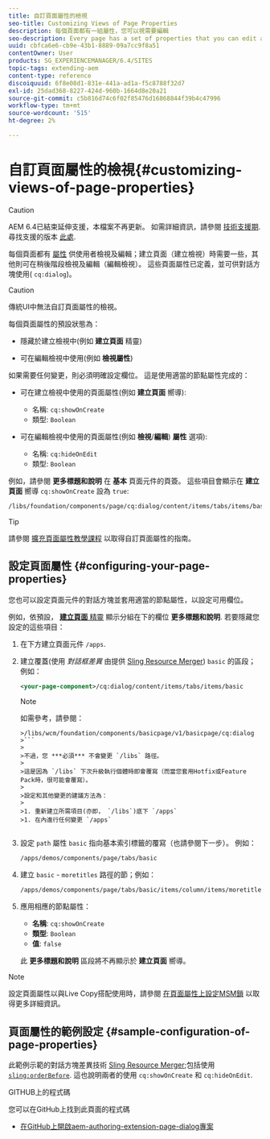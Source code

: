 ```yaml
---
title: 自訂頁面屬性的檢視
seo-title: Customizing Views of Page Properties
description: 每個頁面都有一組屬性，您可以視需要編輯
seo-description: Every page has a set of properties that you can edit as required
uuid: cbfca6e6-cb9e-43b1-8889-09a7cc9f8a51
contentOwner: User
products: SG_EXPERIENCEMANAGER/6.4/SITES
topic-tags: extending-aem
content-type: reference
discoiquuid: 6f8e08d1-831e-441a-ad1a-f5c8788f32d7
exl-id: 25dad368-8227-424d-960b-1664d8e20a21
source-git-commit: c5b816d74c6f02f85476d16868844f39b4c47996
workflow-type: tm+mt
source-wordcount: '515'
ht-degree: 2%

---
```


# 自訂頁面屬性的檢視{#customizing-views-of-page-properties}

>[!CAUTION]
>
>AEM 6.4已結束延伸支援，本檔案不再更新。 如需詳細資訊，請參閱 [技術支援期](https://helpx.adobe.com//tw/support/programs/eol-matrix.html). 尋找支援的版本 [此處](https://experienceleague.adobe.com/docs/).

每個頁面都有 [屬性](/help/sites-authoring/editing-page-properties.md) 供使用者檢視及編輯；建立頁面（建立檢視）時需要一些，其他則可在稍後階段檢視及編輯（編輯檢視）。 這些頁面屬性已定義，並可供對話方塊使用( `cq:dialog`)。

>[!CAUTION]
>
>傳統UI中無法自訂頁面屬性的檢視。

每個頁面屬性的預設狀態為：

* 隱藏於建立檢視中(例如 **建立頁面** 精靈)

* 可在編輯檢視中使用(例如 **檢視屬性**)

如果需要任何變更，則必須明確設定欄位。 這是使用適當的節點屬性完成的：

* 可在建立檢視中使用的頁面屬性(例如 **建立頁面** 嚮導):

   * 名稱: `cq:showOnCreate`
   * 類型: `Boolean`

* 可在編輯檢視中使用的頁面屬性(例如 **檢視**/**編輯**) **屬性** 選項):

   * 名稱: `cq:hideOnEdit`
   * 類型: `Boolean`

例如，請參閱 **更多標題和說明** 在 **基本** 頁面元件的頁簽。 這些項目會顯示在 **建立頁面** 嚮導 `cq:showOnCreate` 設為 `true`:

```xml
/libs/foundation/components/page/cq:dialog/content/items/tabs/items/basic/items/column/items/moretitles
```

>[!TIP]
>
>請參閱 [擴充頁面屬性教學課程](https://experienceleague.adobe.com/docs/experience-manager-learn/sites/developing/page-properties-technical-video-develop.html) 以取得自訂頁面屬性的指南。

## 設定頁面屬性 {#configuring-your-page-properties}

您也可以設定頁面元件的對話方塊並套用適當的節點屬性，以設定可用欄位。

例如，依預設， [**建立頁面** 精靈](/help/sites-authoring/managing-pages.md#creating-a-new-page) 顯示分組在下的欄位 **更多標題和說明**. 若要隱藏您設定的這些項目：

1. 在下方建立頁面元件 `/apps`.
1. 建立覆蓋(使用 *對話框差異* 由提供 [Sling Resource Merger](/help/sites-developing/sling-resource-merger.md)) `basic` 的區段；例如：

   ```xml
   <your-page-component>/cq:dialog/content/items/tabs/items/basic
   ```

   >[!NOTE]
   >
   >如需參考，請參閱：
   >
   >
   ```
   >/libs/wcm/foundation/components/basicpage/v1/basicpage/cq:dialog
   >```
   >
   >不過，您 ***必須*** 不會變更 `/libs` 路徑。
   >
   >這是因為 `/libs` 下次升級執行個體時即會覆寫（而當您套用Hotfix或Feature Pack時，很可能會覆寫）。
   >
   >設定和其他變更的建議方法為：
   >
   >1. 重新建立所需項目(亦即， `/libs`)底下 `/apps`
   >1. 在內進行任何變更 `/apps`


1. 設定 `path` 屬性 `basic` 指向基本索引標籤的覆寫（也請參閱下一步）。 例如：

   ```xml
   /apps/demos/components/page/tabs/basic
   ```

1. 建立 `basic` - `moretitles` 路徑的節；例如：

   ```xml
   /apps/demos/components/page/tabs/basic/items/column/items/moretitles
   ```

1. 應用相應的節點屬性：

   * **名稱**: `cq:showOnCreate`
   * **類型**: `Boolean`
   * **值**: `false`

   此 **更多標題和說明** 區段將不再顯示於 **建立頁面** 嚮導。

>[!NOTE]
>
>設定頁面屬性以與Live Copy搭配使用時，請參閱 [在頁面屬性上設定MSM鎖](/help/sites-developing/extending-msm.md#configuring-msm-locks-on-page-properties-touch-enabled-ui) 以取得更多詳細資訊。

## 頁面屬性的範例設定 {#sample-configuration-of-page-properties}

此範例示範的對話方塊差異技術 [Sling Resource Merger](/help/sites-developing/sling-resource-merger.md);包括使用 [`sling:orderBefore`](/help/sites-developing/sling-resource-merger.md#properties). 這也說明兩者的使用 `cq:showOnCreate` 和 `cq:hideOnEdit`.

GITHUB上的程式碼

您可以在GitHub上找到此頁面的程式碼

* [在GitHub上開啟aem-authoring-extension-page-dialog專案](https://github.com/Adobe-Marketing-Cloud/aem-authoring-extension-page-dialog)
